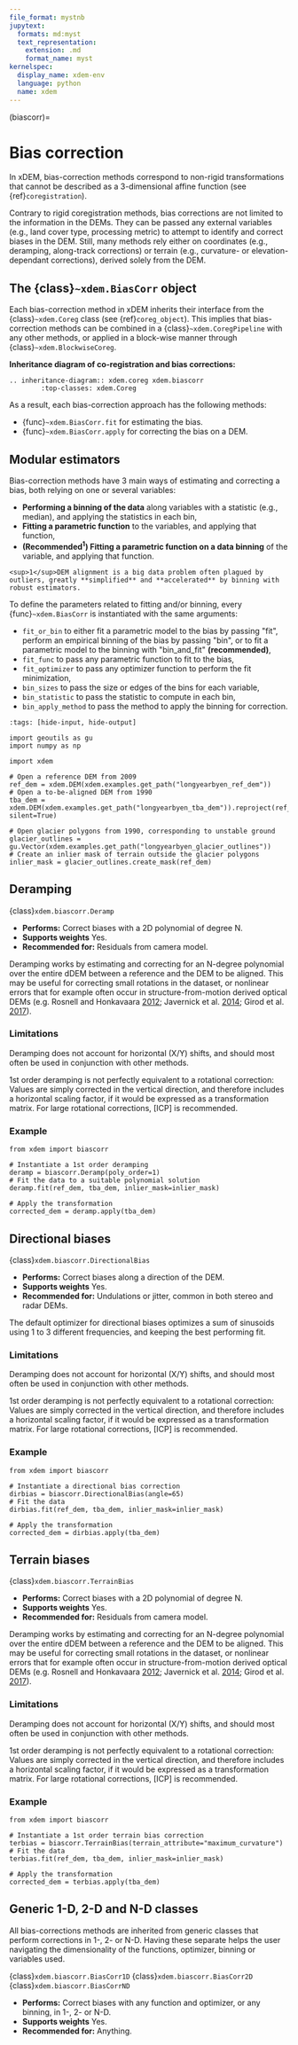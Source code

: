 ```yaml
---
file_format: mystnb
jupytext:
  formats: md:myst
  text_representation:
    extension: .md
    format_name: myst
kernelspec:
  display_name: xdem-env
  language: python
  name: xdem
---
```


(biascorr)=

# Bias correction

In xDEM, bias-correction methods correspond to non-rigid transformations that cannot be described as a 3-dimensional 
affine function (see {ref}`coregistration`).

Contrary to rigid coregistration methods, bias corrections are not limited to the information in the DEMs. They can be 
passed any external variables (e.g., land cover type, processing metric) to attempt to identify and correct biases in 
the DEM. Still, many methods rely either on coordinates (e.g., deramping, along-track corrections) or terrain 
(e.g., curvature- or elevation-dependant corrections), derived solely from the DEM.

## The {class}`~xdem.BiasCorr` object

Each bias-correction method in xDEM inherits their interface from the {class}`~xdem.Coreg` class (see {ref}`coreg_object`).
This implies that bias-correction methods can be combined in a {class}`~xdem.CoregPipeline` with any other methods, or 
applied in a block-wise manner through {class}`~xdem.BlockwiseCoreg`.

**Inheritance diagram of co-registration and bias corrections:**

```{eval-rst}
.. inheritance-diagram:: xdem.coreg xdem.biascorr
        :top-classes: xdem.Coreg
```

As a result, each bias-correction approach has the following methods:

- {func}`~xdem.BiasCorr.fit` for estimating the bias.
- {func}`~xdem.BiasCorr.apply` for correcting the bias on a DEM.

## Modular estimators

Bias-correction methods have 3 main ways of estimating and correcting a bias, both relying on one or several variables:

- **Performing a binning of the data** along variables with a statistic (e.g., median), and applying the statistics in each bin,
- **Fitting a parametric function** to the variables, and applying that function,
- **(Recommended<sup>1</sup>) Fitting a parametric function on a data binning** of the variable, and applying that function.

```{margin}
<sup>1</sup>DEM alignment is a big data problem often plagued by outliers, greatly **simplified** and **accelerated** by binning with robust estimators.
```

To define the parameters related to fitting and/or binning, every {func}`~xdem.BiasCorr` is instantiated with the same arguments:

- `fit_or_bin` to either fit a parametric model to the bias by passing "fit", perform an empirical binning of the bias by passing "bin", or to fit a parametric model to the binning with "bin_and_fit" **(recommended)**,
- `fit_func` to pass any parametric function to fit to the bias,
- `fit_optimizer` to pass any optimizer function to perform the fit minimization,
- `bin_sizes` to pass the size or edges of the bins for each variable,
- `bin_statistic` to pass the statistic to compute in each bin,
- `bin_apply_method` to pass the method to apply the binning for correction. 

```{code-cell} ipython3
:tags: [hide-input, hide-output]

import geoutils as gu
import numpy as np

import xdem

# Open a reference DEM from 2009
ref_dem = xdem.DEM(xdem.examples.get_path("longyearbyen_ref_dem"))
# Open a to-be-aligned DEM from 1990
tba_dem = xdem.DEM(xdem.examples.get_path("longyearbyen_tba_dem")).reproject(ref_dem, silent=True)

# Open glacier polygons from 1990, corresponding to unstable ground
glacier_outlines = gu.Vector(xdem.examples.get_path("longyearbyen_glacier_outlines"))
# Create an inlier mask of terrain outside the glacier polygons
inlier_mask = glacier_outlines.create_mask(ref_dem)
```

## Deramping

{class}`xdem.biascorr.Deramp`

- **Performs:** Correct biases with a 2D polynomial of degree N.
- **Supports weights** Yes.
- **Recommended for:** Residuals from camera model.

Deramping works by estimating and correcting for an N-degree polynomial over the entire dDEM between a reference and the DEM to be aligned.
This may be useful for correcting small rotations in the dataset, or nonlinear errors that for example often occur in structure-from-motion derived optical DEMs (e.g. Rosnell and Honkavaara [2012](https://doi.org/10.3390/s120100453); Javernick et al. [2014](https://doi.org/10.1016/j.geomorph.2014.01.006); Girod et al. [2017](https://doi.org/10.5194/tc-11827-2017)).

### Limitations

Deramping does not account for horizontal (X/Y) shifts, and should most often be used in conjunction with other methods.

1st order deramping is not perfectly equivalent to a rotational correction: Values are simply corrected in the vertical direction, and therefore includes a horizontal scaling factor, if it would be expressed as a transformation matrix.
For large rotational corrections, [ICP] is recommended.

### Example

```{code-cell} ipython3
from xdem import biascorr

# Instantiate a 1st order deramping
deramp = biascorr.Deramp(poly_order=1)
# Fit the data to a suitable polynomial solution
deramp.fit(ref_dem, tba_dem, inlier_mask=inlier_mask)

# Apply the transformation
corrected_dem = deramp.apply(tba_dem)
```

## Directional biases

{class}`xdem.biascorr.DirectionalBias`

- **Performs:** Correct biases along a direction of the DEM.
- **Supports weights** Yes.
- **Recommended for:** Undulations or jitter, common in both stereo and radar DEMs.

The default optimizer for directional biases optimizes a sum of sinusoids using 1 to 3 different frequencies, and keeping the best performing fit.

### Limitations

Deramping does not account for horizontal (X/Y) shifts, and should most often be used in conjunction with other methods.

1st order deramping is not perfectly equivalent to a rotational correction: Values are simply corrected in the vertical direction, and therefore includes a horizontal scaling factor, if it would be expressed as a transformation matrix.
For large rotational corrections, [ICP] is recommended.

### Example

```{code-cell} ipython3
from xdem import biascorr

# Instantiate a directional bias correction
dirbias = biascorr.DirectionalBias(angle=65)
# Fit the data
dirbias.fit(ref_dem, tba_dem, inlier_mask=inlier_mask)

# Apply the transformation
corrected_dem = dirbias.apply(tba_dem)
```

## Terrain biases

{class}`xdem.biascorr.TerrainBias`

- **Performs:** Correct biases with a 2D polynomial of degree N.
- **Supports weights** Yes.
- **Recommended for:** Residuals from camera model.

Deramping works by estimating and correcting for an N-degree polynomial over the entire dDEM between a reference and the DEM to be aligned.
This may be useful for correcting small rotations in the dataset, or nonlinear errors that for example often occur in structure-from-motion derived optical DEMs (e.g. Rosnell and Honkavaara [2012](https://doi.org/10.3390/s120100453); Javernick et al. [2014](https://doi.org/10.1016/j.geomorph.2014.01.006); Girod et al. [2017](https://doi.org/10.5194/tc-11827-2017)).

### Limitations

Deramping does not account for horizontal (X/Y) shifts, and should most often be used in conjunction with other methods.

1st order deramping is not perfectly equivalent to a rotational correction: Values are simply corrected in the vertical direction, and therefore includes a horizontal scaling factor, if it would be expressed as a transformation matrix.
For large rotational corrections, [ICP] is recommended.

### Example

```{code-cell} ipython3
from xdem import biascorr

# Instantiate a 1st order terrain bias correction
terbias = biascorr.TerrainBias(terrain_attribute="maximum_curvature")
# Fit the data
terbias.fit(ref_dem, tba_dem, inlier_mask=inlier_mask)

# Apply the transformation
corrected_dem = terbias.apply(tba_dem)
```

## Generic 1-D, 2-D and N-D classes

All bias-corrections methods are inherited from generic classes that perform corrections in 1-, 2- or N-D. Having these 
separate helps the user navigating the dimensionality of the functions, optimizer, binning or variables used. 

{class}`xdem.biascorr.BiasCorr1D`
{class}`xdem.biascorr.BiasCorr2D`
{class}`xdem.biascorr.BiasCorrND`

- **Performs:** Correct biases with any function and optimizer, or any binning, in 1-, 2- or N-D.
- **Supports weights** Yes.
- **Recommended for:** Anything.